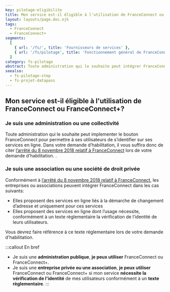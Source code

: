 ```yaml
---
key: pilotage-eligibilite
title: Mon service est-il éligible à l'utilisation de FranceConnect ou FranceConnect+?
layout: layouts/page.doc.njk
tags:
  - FranceConnect
  - FranceConnect+
segments:
  [
    { url: '/fs/', title: 'Fournisseurs de services' },
    { url: '/fs/pilotage', title: 'Fonctionnement général de FranceConnect et FranceConnect+' },
  ]
category: fs-pilotage
abstract: Toute administration qui le souhaite peut intégrer FranceConnect ou FranceConnect+. Les entreprises ou associations peuvent également intégrer FranceConnect ou FranceConnect+ dans des cas bien précis
seealso:
  - fs-pilotage-step
  - fs-projet-datapass
---
```


## Mon service est-il éligible à l'utilisation de FranceConnect ou FranceConnect+?

### Je suis une administration ou une collectivité

Toute administration qui le souhaite peut implementer le bouton FranceConnect pour permettre à ses utilisateurs de s’identifier sur ses services en ligne. Dans votre demande d’habilitation, il vous suffira donc de citer [l’arrêté du 8 novembre 2018 relatif à FranceConnect](https://www.legifrance.gouv.fr/affichTexte.do?cidTexte=JORFTEXT000037611479) lors de votre demande d'habilitation. .

### Je suis une association ou une société de droit privée

Conformément à [l’arrêté du 8 novembre 2018 relatif à FranceConnect](https://www.legifrance.gouv.fr/affichTexte.do?cidTexte=JORFTEXT000037611479), les entreprises ou associations peuvent intégrer FranceConnect dans les cas suivants:

- Elles proposent des services en ligne liés à la démarche de changement d’adresse et uniquement pour ces services
- Elles proposent des services en ligne dont l’usage nécessite, conformément à un texte règlementaire la vérification de l’identité de leurs utilisateurs.

Vous devrez faire référence à ce texte réglementaire lors de votre demande d'habilitation.

:::callout En bref

- Je suis une **administration publique**, **je peux utiliser** FranceConnect ou FranceConnect+.
- Je suis une **entreprise privée ou une association**, **je peux utiliser** FranceConnect ou FranceConnect+ si mon service **nécessite la vérification de l'identité** de mes utilisateurs conformément à un **texte règlementaire**.
  :::
